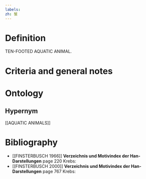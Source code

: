 ```yaml
---
labels: 
zh: 蟹
---
```


# Definition
TEN-FOOTED AQUATIC ANIMAL.
# Criteria and general notes
# Ontology

## Hypernym
[[AQUATIC ANIMALS]]
# Bibliography
- [[FINSTERBUSCH 1966]]
**Verzeichnis und Motivindex der Han-Darstellungen** page 220
Krebs:
- [[FINSTERBUSCH 2000]]
**Verzeichnis und Motivindex der Han-Darstellungen** page 767
Krebs: